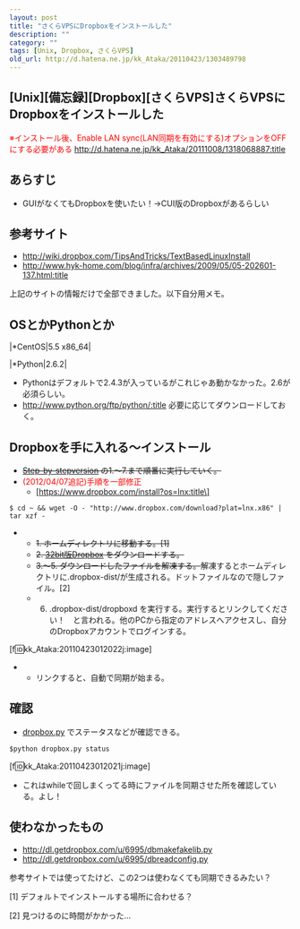 ```yaml
---
layout: post
title: "さくらVPSにDropboxをインストールした"
description: ""
category: ""
tags: [Unix, Dropbox, さくらVPS]
old_url: http://d.hatena.ne.jp/kk_Ataka/20110423/1303489798
---
```


\[Unix\]\[備忘録\]\[Dropbox\]\[さくらVPS\]さくらVPSにDropboxをインストールした
------------------------------------------------------------------------------

<span class="deco" style="color:#FF0000;">※インストール後、Enable LAN sync(LAN同期を有効にする)オプションをOFFにする必要がある</span> <http://d.hatena.ne.jp/kk_Ataka/20111008/1318068887:title>

あらすじ
--------

-   GUIがなくてもDropboxを使いたい！→CUI版のDropboxがあるらしい

参考サイト
----------

-   <http://wiki.dropbox.com/TipsAndTricks/TextBasedLinuxInstall>
-   <http://www.hyk-home.com/blog/infra/archives/2009/05/05-202601-137.html:title>

上記のサイトの情報だけで全部できました。以下自分用メモ。

OSとかPythonとか
----------------

|\*CentOS|5.5 x86\_64|

|\*Python|2.6.2|

-   Pythonはデフォルトで2.4.3が入っているがこれじゃあ動かなかった。2.6が必須らしい。
-   <http://www.python.org/ftp/python/:title> 必要に応じてダウンロードしておく。

Dropboxを手に入れる～インストール
---------------------------------

-   <del datetime="2012-04-07T12:38:37+09:00">[Step-by-stepversion](http://wiki.dropbox.com/TipsAndTricks/TextBasedLinuxInstall#Step-by-stepversion) の1.～7.まで順番に実行していく。</del>
-   <span class="deco" style="color:#FF0000;">(2012/04/07追記)手順を一部修正</span>
    -   \[https://www.dropbox.com/install?os=lnx:title\]

<!-- -->

    $ cd ~ && wget -O - "http://www.dropbox.com/download?plat=lnx.x86" | tar xzf -

-   -   <del datetime="2012-04-07T12:38:37+09:00">1. ホームディレクトリに移動する。[1]</del>
    -   <del datetime="2012-04-07T12:38:37+09:00">2. [32bit版Dropbox](http://www.getdropbox.com/download?plat=lnx.x86) をダウンロードする。</del>
    -   <del datetime="2012-04-07T12:38:37+09:00">3.～5. ダウンロードしたファイルを解凍する。</del>解凍するとホームディレクトリに.dropbox-dist/が生成される。ドットファイルなので隠しファイル。[2]
    -   6. .dropbox-dist/dropboxd を実行する。実行するとリンクしてください！　と言われる。他のPCから指定のアドレスへアクセスし、自分のDropboxアカウントでログインする。

\[f:id:kk\_Ataka:20110423012022j:image\]

-   -   リンクすると、自動で同期が始まる。

確認
----

-   [dropbox.py](http://www.getdropbox.com/download?dl=packages/dropbox.py) でステータスなどが確認できる。

``` python
$python dropbox.py status
```

\[f:id:kk\_Ataka:20110423012021j:image\]

-   これはwhileで回しまくってる時にファイルを同期させた所を確認している。よし！

使わなかったもの
----------------

-   <http://dl.getdropbox.com/u/6995/dbmakefakelib.py>
-   <http://dl.getdropbox.com/u/6995/dbreadconfig.py>

参考サイトでは使ってたけど、この2つは使わなくても同期できるみたい？

[1] デフォルトでインストールする場所に合わせる？

[2] 見つけるのに時間がかかった…
